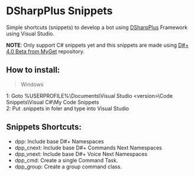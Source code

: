 # DSharpPlus Snippets
Simple shortcuts (snippets) to develop a bot using <a href="https://github.com/DSharpPlus/DSharpPlus">DSharpPlus</a> Framework using Visual Studio.

**NOTE**: Only support C# snippets yet and this snippets are made using <a href="https://www.myget.org/gallery/dsharpplus-nightly">D#+ 4.0 Beta from MyGet</a> repository.

## How to install:<br>
> Windows

1: Goto %USERPROFILE%\Documents\Visual Studio \<version\>\Code Snippets\Visual C#\My Code Snippets<br>
2: Put .snippets in foler and type into Visual Studio


## Snippets Shortcuts:<br>
- dpp: Include base D#+ Namespaces<br>
- dpp_cnext: Include base D#+ Commands Next Namespaces<br>
- dpp_vnext: Include base D#+ Voice Next Namespaces<br>
- dpp_cmd: Create a single Command Task.<br>
- dpp_group: Create a group command class.<br>
